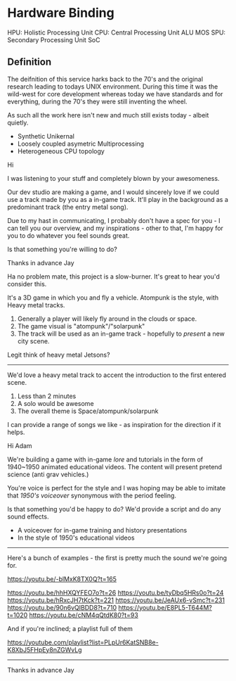 # Hardware Binding

HPU: Holistic Processing Unit
CPU: Central Processing Unit
    ALU MOS
SPU: Secondary Processing Unit
    SoC


## Definition

The deifnition of this service harks back to the 70's and the original research leading to todays UNIX environment. During this time it was the wild-west for core development whereas today we have standards and for everything, during the 70's they were still inventing the wheel.

As such all the work here isn't new and much still exists today - albeit quietly.

+ Synthetic Unikernal
+ Loosely coupled asymetric Multiprocessing
+ Heterogeneous CPU topology








Hi

I was listening to your stuff and completely blown by your awesomeness.

Our dev studio are making a game, and I would sincerely love if we could use a track made by you as a in-game track. It'll play in the background as a predominant track (the entry metal song).


Due to my hast in communicating, I probably don't have a spec for you - I can tell you our overview, and my inspirations - other to that, I'm happy for you to do whatever you feel sounds great.

Is that something you're willing to do?

Thanks in advance
Jay















Ha no problem mate, this project is a slow-burner. It's great to hear you'd consider this.

It's a 3D game in which you and fly a vehicle. Atompunk is the style, with Heavy metal tracks.

1. Generally a player will likely fly around in the clouds or space.
2. The game visual is "atompunk"/"solarpunk"
3. The track will be used as an in-game track - hopefully to _present_ a new city scene.

Legit think of heavy metal Jetsons?

---

We'd love a heavy metal track to accent the introduction to the first entered scene.

1. Less than 2 minutes
2. A solo would be awesome
3. The overall theme is Space/atompunk/solarpunk

I can provide a range of songs we like - as inspiration for the direction if it helps.



Hi Adam


We're building a game with in-game _lore_ and tutorials in the form of 1940\~1950 animated educational videos. The content will present pretend science (anti grav vehicles.)

You're voice is perfect for the style and I was hoping may be able to imitate that _1950's voiceover_ synonymous with the period feeling.

Is that something you'd be happy to do? We'd provide a script and do any sound effects.

+ A voiceover for in-game training and history presentations
+ In the style of 1950's educational videos

---

Here's a bunch of examples - the first is pretty much the sound we're going for.

https://youtu.be/-blMxK8TX0Q?t=165

https://youtu.be/hhHXQYFEO7o?t=26
https://youtu.be/tyDbq5HRs0o?t=24
https://youtu.be/hRxcJH7tKck?t=221
https://youtu.be/JeAUx6-vSmc?t=231
https://youtu.be/90n6vQIBDD8?t=710
https://youtu.be/E8PL5-T644M?t=1020
https://youtu.be/cNM4qQtdK80?t=93

And if you're inclined; a playlist full of them

https://youtube.com/playlist?list=PLpUr6KatSNB8e-K8XbJ5FHpEy8nZGWvLg

---

Thanks in advance
Jay


